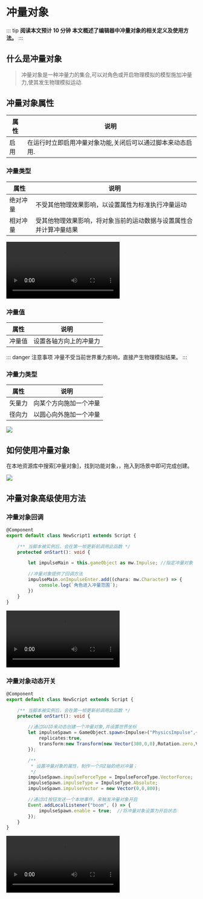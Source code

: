 # 冲量对象

::: tip **阅读本文预计 10 分钟**
**本文概述了编辑器中冲量对象的相关定义及使用方法。**
:::


## 什么是冲量对象
> 冲量对象是一种冲量力的集合,可以对角色或开启物理模拟的模型施加冲量力,使其发生物理模拟运动.



## 冲量对象属性

| 属性     | 说明                                                 |
| -------- | ---------------------------------------------------- |
| 启用 | 在运行时立即启用冲量对象功能,关闭后可以通过脚本来动态启用. |


### 冲量类型

| 属性     | 说明                                                 |
| -------- | ---------------------------------------------------- |
| 绝对冲量 | 不受其他物理效果影响，以设置属性为标准执行冲量运动 |
| 相对冲量 | 受其他物理效果影响，将对象当前的运动数据与设置属性合并计算冲量结果  |

<video controls src="https://cdn.233xyx.com/athena/online/e5a1d2c91c884d70add3a084f489bd9b.mp4"></video>

### 冲量值

| 属性   | 说明                   |
| ------ | ---------------------- |
| 冲量值 | 设置各轴方向上的冲量力 |

::: danger 注意事项
冲量不受当前世界重力影响，直接产生物理模拟结果。
:::


### 冲量力类型

| 属性   | 说明                         |
| ------ | ---------------------------- |
| 矢量力 | 向某个方向施加一个冲量 |
| 径向力 | 以圆心向外施加一个冲量 |

![](https://wstatic-a1.233leyuan.com/productdocs/static/boxcnf1UQc5D27sRsOuRYdYuesb.png)


## 如何使用冲量对象

在本地资源库中搜索[冲量对象]，找到功能对象，，拖入到场景中即可完成创建。

![](https://cdn.233xyx.com/1681893626211_733.png)



## 冲量对象高级使用方法

### 冲量对象回调

```ts
@Component
export default class NewScript1 extends Script {

    /** 当脚本被实例后，会在第一帧更新前调用此函数 */
    protected onStart(): void {

        let impulseMain = this.gameObject as mw.Impulse; //指定冲量对象

        //冲量对象提供了回调方法
        impulseMain.onImpulseEnter.add((chara: mw.Character) => {
            console.log(`角色进入冲量范围`);
        })
    }
}
```
<video controls src="https://cdn.233xyx.com/athena/online/85157428cd8e46438b57df1abb2fd79f.mp4"></video>


### 冲量对象动态开关

```ts
@Component
export default class NewScript extends Script {

    /** 当脚本被实例后，会在第一帧更新前调用此函数 */
    protected onStart(): void {

        //通过GUID来动态创建一个冲量对象,并设置世界坐标
        let impulseSpawn = GameObject.spawn<Impulse>("PhysicsImpulse",{
            replicates:true,
            transform:new Transform(new Vector(300,0,0),Rotation.zero,Vector.one)
        });

        /**
         * 设置冲量对象的属性，制作一个向Z轴的绝对冲量；
         */
        impulseSpawn.impulseForceType = ImpulseForceType.VectorForce;
        impulseSpawn.impulseType = ImpulseType.Absolute;
        impulseSpawn.impulseVector = new Vector(0,0,800);

        //通过UI按钮发送一个本地事件，来触发冲量对象开启
        Event.addLocalListener("boom", () => {
            impulseSpawn.enable = true;  //将冲量对象设置为开启状态
        });
    }
}
```
<video controls src="https://cdn.233xyx.com/athena/online/78dad341f96d4f1187c185c53e8699f9.mp4"></video>
##
